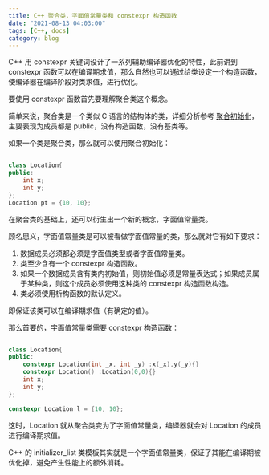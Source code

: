 ```yaml
---
title: C++ 聚合类，字面值常量类和 constexpr 构造函数
date: "2021-08-13 04:03:00"
tags: [C++, docs]
category: blog
---
```

C++ 用 constexpr 关键词设计了一系列辅助编译器优化的特性，此前讲到 constexpr 函数可以在编译期求值，那么自然也可以通过给类设定一个构造函数，使编译器在编译阶段对类求值，进行优化。

<!-- more -->

要使用 constexpr 函数首先要理解聚合类这个概念。

简单来说，聚合类是一个类似 C 语言的结构体的类，详细分析参考 [聚合初始化](https://zh.cppreference.com/w/cpp/language/aggregate_initialization)，主要表现为成员都是 public，没有构造函数，没有基类等。

如果一个类是聚合类，那么就可以使用聚合初始化：

```cpp

class Location{
public:
    int x;
    int y;
};
Location pt = {10, 10};

```

在聚合类的基础上，还可以衍生出一个新的概念，字面值常量类。

顾名思义，字面值常量类是可以被看做字面值常量的类，那么就对它有如下要求：

1. 数据成员必须都必须是字面值类型或者字面值常量类。
2. 类至少含有一个 constexpr 构造函数。
3. 如果一个数据成员含有类内初始值，则初始值必须是常量表达式；如果成员属于某种类，则这个成员必须使用这种类的 constexpr 构造函数构造。
4. 类必须使用析构函数的默认定义。

即保证该类可以在编译期求值（有确定的值）。

那么首要的，字面值常量类需要 constexpr 构造函数：

```cpp

class Location{
public:
    constexpr Location(int _x, int _y) :x(_x),y(_y){}
    constexpr Location() :Location(0,0){}
    int x;
    int y;
};

constexpr Location l = {10, 10};

```

这时，Location 就从聚合类变为了字面值常量类，编译器就会对 Location 的成员进行编译期求值。

C++ 的 initializer\_list 类模板其实就是一个字面值常量类，保证了其能在编译期被优化掉，避免产生性能上的额外消耗。
